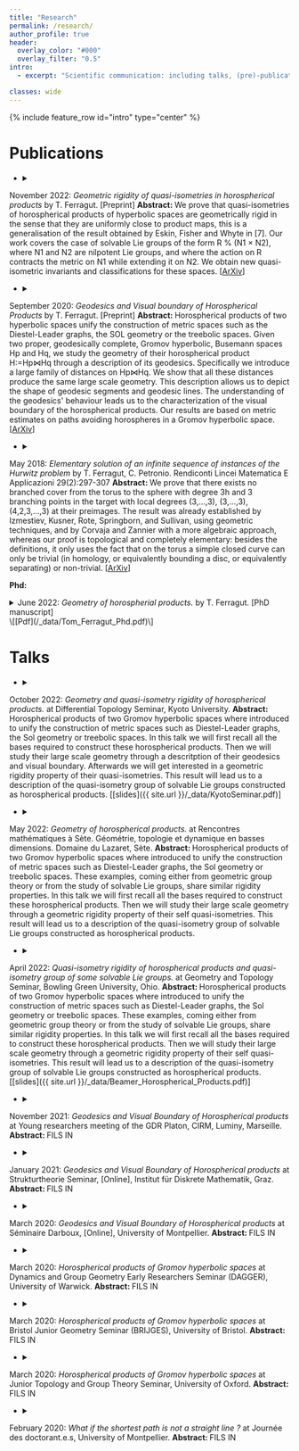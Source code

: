 ```yaml
---
title: "Research"
permalink: /research/
author_profile: true
header:
  overlay_color: "#000"
  overlay_filter: "0.5"
intro:
  - excerpt: "Scientific communication: including talks, (pre)-publications and slides when available."

classes: wide
---
```


{% include feature_row id="intro" type="center" %}

# Publications

- <details><summary>
November 2022: <i>Geometric rigidity of quasi-isometries in horospherical products</i>
by T. Ferragut. [Preprint]</summary>
<b> Abstract: </b>
We prove that quasi-isometries of horospherical products of hyperbolic spaces are geometrically rigid in the sense that they are uniformly close to product maps, this is a generalisation of the result obtained by Eskin, Fisher and Whyte in [7]. 
Our work covers the case of solvable Lie groups of the form R % (N1 × N2), where N1 and N2 are nilpotent Lie groups, and where the action on R contracts the metric on N1 while extending it on N2. 
We obtain new quasi-isometric invariants and classifications for these spaces. </details>
\[[ArXiv](https://arxiv.org/abs/2211.04093)\] 


- <details><summary>
September 2020: <i>Geodesics and Visual boundary of Horospherical Products</i>
by T. Ferragut. [Preprint]</summary>
<b> Abstract: </b>
Horospherical products of two hyperbolic spaces unify the construction of metric spaces such as the Diestel-Leader graphs, the SOL geometry or the treebolic spaces. Given two proper, geodesically complete, Gromov hyperbolic, Busemann spaces Hp and Hq, we study the geometry of their horospherical product H:=Hp⋈Hq through a description of its geodesics. Specifically we introduce a large family of distances on Hp⋈Hq. We show that all these distances produce the same large scale geometry. This description allows us to depict the shape of geodesic segments and geodesic lines. The understanding of the geodesics' behaviour leads us to the characterization of the visual boundary of the horospherical products. Our results are based on metric estimates on paths avoiding horospheres in a Gromov hyperbolic space. </details>
\[[ArXiv](https://arxiv.org/pdf/2009.04698)\] 

- <details><summary>
May 2018: <i>Elementary solution of an infinite sequence of instances of the Hurwitz problem</i>
by T. Ferragut, C. Petronio. Rendiconti Lincei Matematica E Applicazioni 29(2):297-307</summary>
<b> Abstract: </b>
We prove that there exists no branched cover from the torus to the sphere with degree 3h and 3 branching points in the target with local degrees (3,...,3), (3,...,3), (4,2,3,...,3) at their preimages. The result was already established by Izmestiev, Kusner, Rote, Springborn, and Sullivan, using geometric techniques, and by Corvaja and Zannier with a more algebraic approach, whereas our proof is topological and completely elementary: besides the definitions, it only uses the fact that on the torus a simple closed curve can only be trivial (in homology, or equivalently bounding a disc, or equivalently separating) or non-trivial. </details>
\[[ArXiv](https://arxiv.org/pdf/1805.00305)\] 

<b> Phd: </b>
<details><summary>
June 2022: <i>Geometry of horospherial products.</i>
by T. Ferragut. [PhD manuscript]</summary>
<b> Abstract: </b>
In this manuscript we study the geometry of some metric spaces called horospherical product. They are constructed out of two Gromov hyperbolic spaces, and contains both discrete or continuous examples such as the Diestel-Leader graphs, the SOL geometry or the treebolic spaces.
In the first part of this manuscript, we consider two proper, geodesically complete, Gromov hyperbolic, Busemann spaces X and Y . We construct their horospherical product X ⋈ Y and, after some metric estimations on specific paths in Gromov hyperbolic spaces, we describe a family of distances on X ⋈ Y . More specifically, we show that all these distances produce the same large scale geometry for X ⋈ Y . This description allows us to depict the shape of geodesic segments and geodesic lines. The understanding of the geodesics’ behaviour leads us to the characterization of the visual boundary of X ⋈ Y .
For the second part, the two spaces X and Y are endowed with measures. Thanks to these measures, we manage to achieve the geometric rigidity of self quasi-isometries of X ⋈ Y . More specifically, we show that every self quasi-isometry of X ⋈ Y is close to a product map. To do so, we first develop several metric and measure theoretic tools regarding a specific family of geodesic called vertical geodesics. These tools include the coarse differentiation, introduced by Eskin, Fisher and Whyte for the horospherical product of regular infinite trees and hyperbolic planes. Afterwards, generalising techniques they presented, we obtain geometric rigidity.
In the last chapter we present an example on how to use this geometric rigidity on X ⋈ Y in order to get informations on its quasi-isometry group. More precisely, we provide a description of the quasi-isometry group of a family of solvable Lie groups.</details>
\[[Pdf](/_data/Tom_Ferragut_Phd.pdf)\] 

# Talks

- <details><summary>
October 2022: <i>Geometry and quasi-isometry rigidity of horospherical products.</i> at Differential Topology Seminar, Kyoto University.</summary> <b> Abstract: </b>
Horospherical products of two Gromov hyperbolic spaces where introduced to unify the construction of metric spaces such as Diestel-Leader graphs, the Sol geometry or treebolic spaces. In this talk we will first recall all the bases required to construct these horospherical products. Then we will study their large scale geometry through a descritption of their geodesics and visual boundary.
Afterwards we will get interested in a geometric rigidity property of their quasi-isometries. This result will lead us to a description of the quasi-isometry group of solvable Lie groups constructed as horospherical products.</details>
\[[slides]({{ site.url }}/_data/KyotoSeminar.pdf)\]

- <details><summary>
May 2022: <i>Geometry of horospherical products.</i> at Rencontres mathématiques à Sète. Géométrie, topologie et dynamique en basses dimensions. Domaine du Lazaret, Sète.</summary> <b> Abstract: </b>
Horospherical products of two Gromov hyperbolic spaces where introduced to unify the construction of metric spaces such as Diestel-Leader graphs, the Sol geometry or treebolic spaces. These examples, coming either from geometric group theory or from the study of solvable Lie groups, share similar rigidity properties.
In this talk we will first recall all the bases required to construct these horospherical products. Then we will study their large scale geometry through a geometric rigidity property of their self quasi-isometries. This result will lead us to a description of the quasi-isometry group of solvable Lie groups constructed as horospherical products.</details>

- <details><summary>
April 2022: <i>Quasi-isometry rigidity of horospherical products and quasi-isometry group of some solvable Lie groups.</i> at Geometry and Topology Seminar, Bowling Green University, Ohio.</summary> <b> Abstract: </b>
Horospherical products of two Gromov hyperbolic spaces where introduced to unify the construction of metric spaces such as Diestel-Leader graphs, the Sol geometry or treebolic spaces. These examples, coming either from geometric group theory or from the study of solvable Lie groups, share similar rigidity properties.
In this talk we will first recall all the bases required to construct these horospherical products. Then we will study their large scale geometry through a geometric rigidity property of their self quasi-isometries. This result will lead us to a description of the quasi-isometry group of solvable Lie groups constructed as horospherical products.</details>
\[[slides]({{ site.url }}/_data/Beamer_Horospherical_Products.pdf)\]

- <details><summary>
November 2021: <i>Geodesics and Visual Boundary of Horospherical products</i> at Young researchers meeting of the GDR Platon, CIRM, Luminy, Marseille.</summary> <b> Abstract: </b>
FILS IN</details>

- <details><summary>
January 2021: <i>Geodesics and Visual Boundary of Horospherical products</i> at Strukturtheorie Seminar, [Online], Institut für Diskrete Mathematik, Graz.</summary> <b> Abstract: </b>
FILS IN</details>

- <details><summary>
March 2020: <i>Geodesics and Visual Boundary of Horospherical products</i> at Séminaire Darboux, [Online], University of Montpellier.</summary> <b> Abstract: </b>
FILS IN</details>

- <details><summary>
March 2020: <i>Horospherical products of Gromov hyperbolic spaces</i> at Dynamics and Group Geometry Early Researchers Seminar (DAGGER), University of Warwick.</summary> <b> Abstract: </b>
FILS IN</details>

- <details><summary>
March 2020: <i>Horospherical products of Gromov hyperbolic spaces</i> at Bristol Junior Geometry Seminar (BRIJGES), University of Bristol.</summary> <b> Abstract: </b>
FILS IN</details>

- <details><summary>
March 2020: <i>Horospherical products of Gromov hyperbolic spaces</i> at Junior Topology and Group Theory Seminar, University of Oxford.</summary> <b> Abstract: </b>
FILS IN</details>

- <details><summary>
February 2020: <i>What if the shortest path is not a straight line ?</i> at Journée des doctorant.e.s, University of Montpellier.</summary> <b> Abstract: </b>
FILS IN</details>


